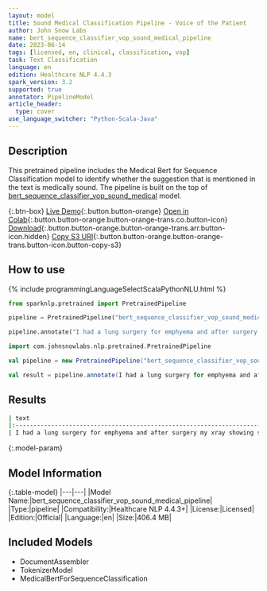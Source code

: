 ```yaml
---
layout: model
title: Sound Medical Classification Pipeline - Voice of the Patient
author: John Snow Labs
name: bert_sequence_classifier_vop_sound_medical_pipeline
date: 2023-06-14
tags: [licensed, en, clinical, classification, vop]
task: Text Classification
language: en
edition: Healthcare NLP 4.4.3
spark_version: 3.2
supported: true
annotator: PipelineModel
article_header:
  type: cover
use_language_switcher: "Python-Scala-Java"
---
```


## Description

This pretrained pipeline includes the Medical Bert for Sequence Classification model to identify whether the suggestion that is mentioned in the text is medically sound. The pipeline is built on the top of  [bert_sequence_classifier_vop_sound_medical](https://nlp.johnsnowlabs.com/2023/06/13/bert_sequence_classifier_vop_sound_medical_en.html) model.

{:.btn-box}
[Live Demo](https://demo.johnsnowlabs.com/healthcare/VOP/){:.button.button-orange}
[Open in Colab](https://colab.research.google.com/github/JohnSnowLabs/spark-nlp-workshop/blob/master/tutorials/streamlit_notebooks/healthcare/VOICE_OF_PATIENT.ipynb){:.button.button-orange.button-orange-trans.co.button-icon}
[Download](https://s3.amazonaws.com/auxdata.johnsnowlabs.com/clinical/models/bert_sequence_classifier_vop_sound_medical_pipeline_en_4.4.3_3.2_1686710496292.zip){:.button.button-orange.button-orange-trans.arr.button-icon.hidden}
[Copy S3 URI](s3://auxdata.johnsnowlabs.com/clinical/models/bert_sequence_classifier_vop_sound_medical_pipeline_en_4.4.3_3.2_1686710496292.zip){:.button.button-orange.button-orange-trans.button-icon.button-copy-s3}

## How to use



<div class="tabs-box" markdown="1">
{% include programmingLanguageSelectScalaPythonNLU.html %}
  
```python
from sparknlp.pretrained import PretrainedPipeline

pipeline = PretrainedPipeline("bert_sequence_classifier_vop_sound_medical_pipeline", "en", "clinical/models")

pipeline.annotate("I had a lung surgery for emphyema and after surgery my xray showing some recovery.")
```
```scala
import com.johnsnowlabs.nlp.pretrained.PretrainedPipeline

val pipeline = new PretrainedPipeline("bert_sequence_classifier_vop_sound_medical_pipeline", "en", "clinical/models")

val result = pipeline.annotate(I had a lung surgery for emphyema and after surgery my xray showing some recovery.)
```
</div>

## Results

```bash
| text                                                                               | prediction   |
|:-----------------------------------------------------------------------------------|:-------------|
| I had a lung surgery for emphyema and after surgery my xray showing some recovery. | True         |
```

{:.model-param}
## Model Information

{:.table-model}
|---|---|
|Model Name:|bert_sequence_classifier_vop_sound_medical_pipeline|
|Type:|pipeline|
|Compatibility:|Healthcare NLP 4.4.3+|
|License:|Licensed|
|Edition:|Official|
|Language:|en|
|Size:|406.4 MB|

## Included Models

- DocumentAssembler
- TokenizerModel
- MedicalBertForSequenceClassification
